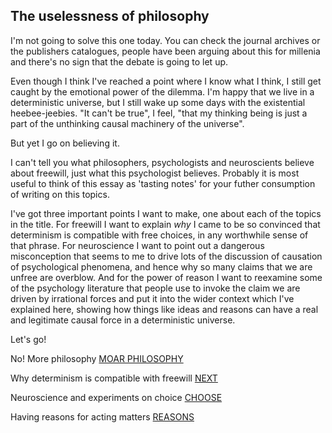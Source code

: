## The uselessness of philosophy

I'm not going to solve this one today. You can check the journal archives or the publishers catalogues, people have been arguing about this for millenia and there's no sign that the debate is going to let up. 

Even though I think I've reached a point where I know what I think, I still get caught by the emotional power of the dilemma. I'm happy that we live in a deterministic universe, but I still wake up some days with the existential heebee-jeebies. "It can't be true", I feel, "that my thinking being is just a part of the unthinking causal machinery of the universe".

But yet I go on believing it.

I can't tell you what philosophers, psychologists and neuroscients believe about freewill, just what this psychologist believes. Probably it is most useful to think of this essay as 'tasting notes' for your futher consumption of writing on this topics. 

I've got three important points I want to make, one about each of the topics in the title. For freewill I want to explain *why* I came to be so convinced that determinism is compatible with free choices, in any worthwhile sense of that phrase. For neuroscience I want to point out a dangerous misconception that seems to me to drive lots of the discussion of causation of psychological phenomena, and hence why so many claims that we are unfree are overblow. And for the power of reason I want to reexamine some of the psychology literature that people use to invoke the claim we are driven by  irrational forces and put it into the wider context which I've explained here, showing how things like ideas and reasons can have a real and legitimate causal force in a deterministic universe. 

Let's go!

No! More philosophy [MOAR PHILOSOPHY](https://twitter.com/intent/tweet?text=@ChoiceEngine%20MOAR%20PHILOSOPHY)

Why determinism is compatible with freewill [NEXT](https://twitter.com/intent/tweet?text=@ChoiceEngine%20NEXT)

Neuroscience and experiments on choice [CHOOSE](https://twitter.com/intent/tweet?text=@ChoiceEngine%20CHOOSE)

Having reasons for acting matters [REASONS](https://twitter.com/intent/tweet?text=@ChoiceEngine%20REASONS)
